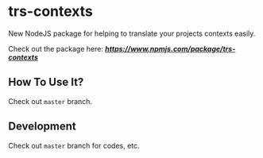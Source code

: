
# trs-contexts
New NodeJS package for helping to translate your projects contexts easily.

Check out the package here: ***https://www.npmjs.com/package/trs-contexts***

## How To Use It?
Check out `master` branch.

## Development
Check out `master` branch for codes, etc.
